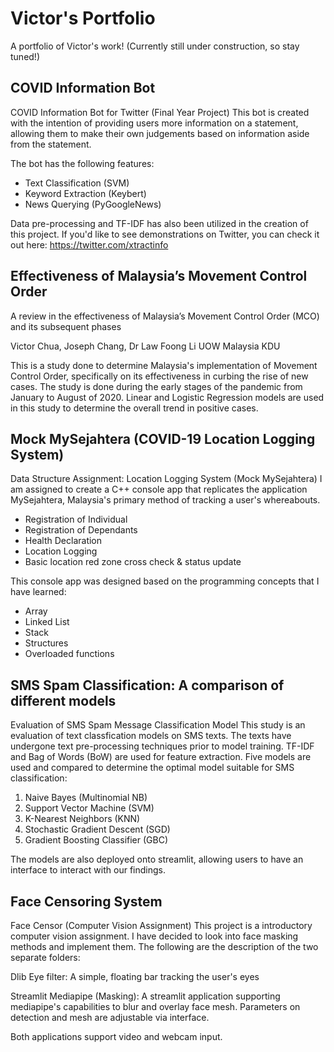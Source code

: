 # Victor's Portfolio
A portfolio of Victor's work! 
(Currently still under construction, so stay tuned!)


## COVID Information Bot
COVID Information Bot for Twitter (Final Year Project)
This bot is created with the intention of providing users more information on a statement,
allowing them to make their own judgements based on information aside from the statement.

The bot has the following features:
- Text Classification (SVM)
- Keyword Extraction (Keybert)
- News Querying (PyGoogleNews)

Data pre-processing and TF-IDF has also been utilized in the creation of this project.
If you'd like to see demonstrations on Twitter, you can check it out here:
https://twitter.com/xtractinfo

## Effectiveness of Malaysia’s Movement Control Order 
A review in the effectiveness of Malaysia’s Movement Control Order 
(MCO) and its subsequent phases

Victor Chua, Joseph Chang, Dr Law Foong Li
UOW Malaysia KDU

This is a study done to determine Malaysia's implementation of Movement Control Order, 
specifically on its effectiveness in curbing the rise of new cases. 
The study is done during the early stages of the pandemic from January to August of 2020. 
Linear and Logistic Regression models are used in this study to determine the overall trend in positive cases.

## Mock MySejahtera (COVID-19 Location Logging System)
Data Structure Assignment:
Location Logging System (Mock MySejahtera)
I am assigned to create a C++ console app that replicates the application MySejahtera, 
Malaysia's primary method of tracking a user's whereabouts.
- Registration of Individual
- Registration of Dependants
- Health Declaration
- Location Logging
- Basic location red zone cross check & status update

This console app was designed based on the programming concepts that I have learned:
- Array
- Linked List
- Stack
- Structures
- Overloaded functions


## SMS Spam Classification: A comparison of different models
Evaluation of SMS Spam Message Classification Model
This study is an evaluation of text classfication models on SMS texts.
The texts have undergone text pre-processing techniques prior to model training.
TF-IDF and Bag of Words (BoW) are used for feature extraction.
Five models are used and compared to determine the optimal model suitable for SMS classification:
1. Naive Bayes (Multinomial NB)
2. Support Vector Machine (SVM)
3. K-Nearest Neighbors (KNN)
4. Stochastic Gradient Descent (SGD)
5. Gradient Boosting Classifier (GBC) 

The models are also deployed onto streamlit, allowing users to have an interface to interact with our findings.


## Face Censoring System
Face Censor (Computer Vision Assignment)
This project is a introductory computer vision assignment. 
I have decided to look into face masking methods and implement them.
The following are the description of the two separate folders:

Dlib Eye filter: A simple, floating bar tracking the user's eyes

Streamlit Mediapipe (Masking): 
A streamlit application supporting mediapipe's capabilities to blur and overlay face mesh.
Parameters on detection and mesh are adjustable via interface.

Both applications support video and webcam input.
